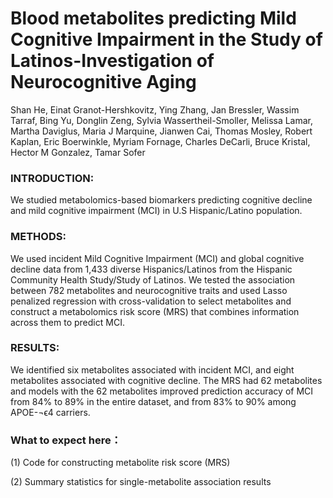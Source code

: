 # Blood metabolites predicting Mild Cognitive Impairment in the Study of Latinos-Investigation of Neurocognitive Aging

Shan He, Einat Granot-Hershkovitz, Ying Zhang, Jan Bressler, Wassim Tarraf, Bing Yu, Donglin Zeng, Sylvia Wassertheil-Smoller, Melissa Lamar, Martha Daviglus, Maria J Marquine, Jianwen Cai, Thomas Mosley, Robert Kaplan, Eric Boerwinkle, Myriam Fornage, Charles DeCarli, Bruce Kristal, Hector M Gonzalez, Tamar Sofer

### INTRODUCTION: 
We studied metabolomics-based biomarkers predicting cognitive decline and mild cognitive impairment (MCI) in U.S Hispanic/Latino population.
### METHODS: 
We used incident Mild Cognitive Impairment (MCI) and global cognitive decline data from 1,433 diverse Hispanics/Latinos from the Hispanic Community Health Study/Study of Latinos. We tested the association between 782 metabolites and neurocognitive traits and used Lasso penalized regression with cross-validation to select metabolites and construct a metabolomics risk score (MRS) that combines information across them to predict MCI. 
### RESULTS: 
We identified six metabolites associated with incident MCI, and eight metabolites associated with cognitive decline. The MRS had 62 metabolites and models with the 62 metabolites improved prediction accuracy of MCI from 84% to 89% in the entire dataset, and from 83% to 90% among APOE-¬ϵ4 carriers.
### What to expect here：
(1) Code for constructing metabolite risk score (MRS)

(2) Summary statistics for single-metabolite association results
